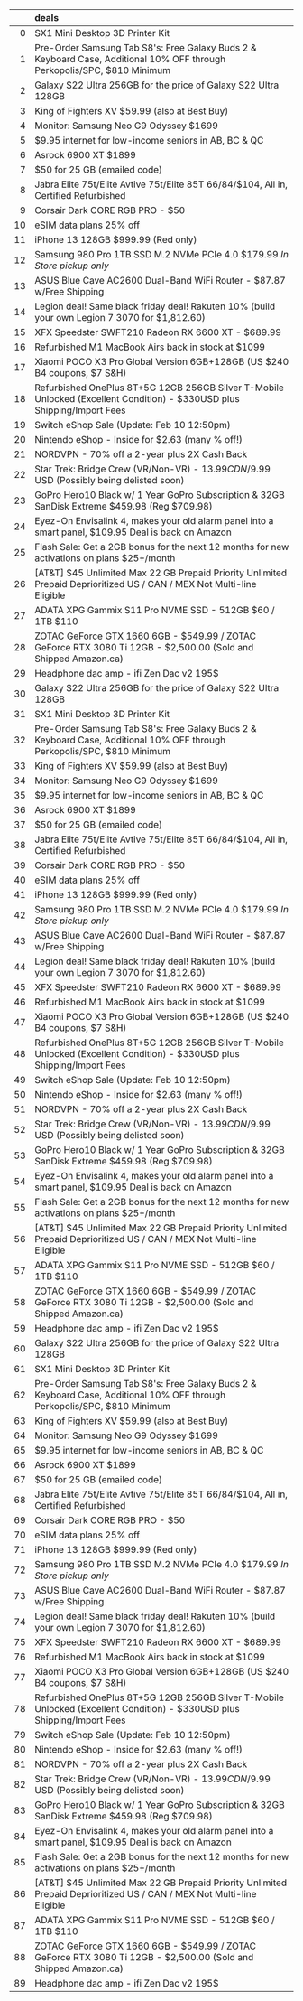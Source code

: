 |    | deals                                                                                                                   |
|---:|:------------------------------------------------------------------------------------------------------------------------|
|  0 | SX1 Mini Desktop 3D Printer Kit                                                                                         |
|  1 | Pre-Order Samsung Tab S8's: Free Galaxy Buds 2 & Keyboard Case, Additional 10% OFF through Perkopolis/SPC, $810 Minimum |
|  2 | Galaxy S22 Ultra 256GB for the price of Galaxy S22 Ultra 128GB                                                          |
|  3 | King of Fighters XV $59.99 (also at Best Buy)                                                                           |
|  4 | Monitor: Samsung Neo G9 Odyssey $1699                                                                                   |
|  5 | $9.95 internet for low-income seniors in AB, BC & QC                                                                    |
|  6 | Asrock 6900 XT $1899                                                                                                    |
|  7 | $50 for 25 GB (emailed code)                                                                                            |
|  8 | Jabra Elite 75t/Elite Avtive 75t/Elite 85T $66/$84/$104, All in, Certified Refurbished                                  |
|  9 | Corsair Dark CORE RGB PRO - $50                                                                                         |
| 10 | eSIM data plans 25% off                                                                                                 |
| 11 | iPhone 13 128GB $999.99 (Red only)                                                                                      |
| 12 | Samsung 980 Pro 1TB SSD M.2 NVMe PCIe 4.0 $179.99 *In Store pickup only*                                                |
| 13 | ASUS Blue Cave AC2600 Dual-Band WiFi Router - $87.87 w/Free Shipping                                                    |
| 14 | Legion deal! Same black friday deal! Rakuten 10% (build your own Legion 7 3070 for $1,812.60)                           |
| 15 | XFX Speedster SWFT210 Radeon RX 6600 XT - $689.99                                                                       |
| 16 | Refurbished M1 MacBook Airs back in stock at $1099                                                                      |
| 17 | Xiaomi POCO X3 Pro Global Version 6GB+128GB (US $240 B4 coupons, $7 S&H)                                                |
| 18 | Refurbished OnePlus 8T+5G 12GB 256GB Silver T-Mobile Unlocked (Excellent Condition) - $330USD plus Shipping/Import Fees |
| 19 | Switch eShop Sale (Update: Feb 10 12:50pm)                                                                              |
| 20 | Nintendo eShop - Inside for $2.63 (many % off!)                                                                         |
| 21 | NORDVPN - 70% off a 2-year plus 2X Cash Back                                                                            |
| 22 | Star Trek: Bridge Crew (VR/Non-VR) - $13.99 CDN/$9.99 USD (Possibly being delisted soon)                                |
| 23 | GoPro Hero10 Black w/ 1 Year GoPro Subscription & 32GB SanDisk Extreme $459.98 (Reg $709.98)                            |
| 24 | Eyez-On Envisalink 4, makes your old alarm panel into a smart panel, $109.95 Deal is back on Amazon                     |
| 25 | Flash Sale: Get a 2GB bonus for the next 12 months for new activations on plans $25+/month                              |
| 26 | [AT&T] $45 Unlimited Max 22 GB Prepaid Priority Unlimited Prepaid Deprioritized US / CAN / MEX Not Multi-line Eligible  |
| 27 | ADATA XPG Gammix S11 Pro NVME SSD - 512GB $60 / 1TB $110                                                                |
| 28 | ZOTAC GeForce GTX 1660 6GB - $549.99 / ZOTAC GeForce RTX 3080 Ti 12GB - $2,500.00 (Sold and Shipped Amazon.ca)          |
| 29 | Headphone dac amp - ifi Zen Dac v2 195$                                                                                 |
| 30 | Galaxy S22 Ultra 256GB for the price of Galaxy S22 Ultra 128GB                                                          |
| 31 | SX1 Mini Desktop 3D Printer Kit                                                                                         |
| 32 | Pre-Order Samsung Tab S8's: Free Galaxy Buds 2 & Keyboard Case, Additional 10% OFF through Perkopolis/SPC, $810 Minimum |
| 33 | King of Fighters XV $59.99 (also at Best Buy)                                                                           |
| 34 | Monitor: Samsung Neo G9 Odyssey $1699                                                                                   |
| 35 | $9.95 internet for low-income seniors in AB, BC & QC                                                                    |
| 36 | Asrock 6900 XT $1899                                                                                                    |
| 37 | $50 for 25 GB (emailed code)                                                                                            |
| 38 | Jabra Elite 75t/Elite Avtive 75t/Elite 85T $66/$84/$104, All in, Certified Refurbished                                  |
| 39 | Corsair Dark CORE RGB PRO - $50                                                                                         |
| 40 | eSIM data plans 25% off                                                                                                 |
| 41 | iPhone 13 128GB $999.99 (Red only)                                                                                      |
| 42 | Samsung 980 Pro 1TB SSD M.2 NVMe PCIe 4.0 $179.99 *In Store pickup only*                                                |
| 43 | ASUS Blue Cave AC2600 Dual-Band WiFi Router - $87.87 w/Free Shipping                                                    |
| 44 | Legion deal! Same black friday deal! Rakuten 10% (build your own Legion 7 3070 for $1,812.60)                           |
| 45 | XFX Speedster SWFT210 Radeon RX 6600 XT - $689.99                                                                       |
| 46 | Refurbished M1 MacBook Airs back in stock at $1099                                                                      |
| 47 | Xiaomi POCO X3 Pro Global Version 6GB+128GB (US $240 B4 coupons, $7 S&H)                                                |
| 48 | Refurbished OnePlus 8T+5G 12GB 256GB Silver T-Mobile Unlocked (Excellent Condition) - $330USD plus Shipping/Import Fees |
| 49 | Switch eShop Sale (Update: Feb 10 12:50pm)                                                                              |
| 50 | Nintendo eShop - Inside for $2.63 (many % off!)                                                                         |
| 51 | NORDVPN - 70% off a 2-year plus 2X Cash Back                                                                            |
| 52 | Star Trek: Bridge Crew (VR/Non-VR) - $13.99 CDN/$9.99 USD (Possibly being delisted soon)                                |
| 53 | GoPro Hero10 Black w/ 1 Year GoPro Subscription & 32GB SanDisk Extreme $459.98 (Reg $709.98)                            |
| 54 | Eyez-On Envisalink 4, makes your old alarm panel into a smart panel, $109.95 Deal is back on Amazon                     |
| 55 | Flash Sale: Get a 2GB bonus for the next 12 months for new activations on plans $25+/month                              |
| 56 | [AT&T] $45 Unlimited Max 22 GB Prepaid Priority Unlimited Prepaid Deprioritized US / CAN / MEX Not Multi-line Eligible  |
| 57 | ADATA XPG Gammix S11 Pro NVME SSD - 512GB $60 / 1TB $110                                                                |
| 58 | ZOTAC GeForce GTX 1660 6GB - $549.99 / ZOTAC GeForce RTX 3080 Ti 12GB - $2,500.00 (Sold and Shipped Amazon.ca)          |
| 59 | Headphone dac amp - ifi Zen Dac v2 195$                                                                                 |
| 60 | Galaxy S22 Ultra 256GB for the price of Galaxy S22 Ultra 128GB                                                          |
| 61 | SX1 Mini Desktop 3D Printer Kit                                                                                         |
| 62 | Pre-Order Samsung Tab S8's: Free Galaxy Buds 2 & Keyboard Case, Additional 10% OFF through Perkopolis/SPC, $810 Minimum |
| 63 | King of Fighters XV $59.99 (also at Best Buy)                                                                           |
| 64 | Monitor: Samsung Neo G9 Odyssey $1699                                                                                   |
| 65 | $9.95 internet for low-income seniors in AB, BC & QC                                                                    |
| 66 | Asrock 6900 XT $1899                                                                                                    |
| 67 | $50 for 25 GB (emailed code)                                                                                            |
| 68 | Jabra Elite 75t/Elite Avtive 75t/Elite 85T $66/$84/$104, All in, Certified Refurbished                                  |
| 69 | Corsair Dark CORE RGB PRO - $50                                                                                         |
| 70 | eSIM data plans 25% off                                                                                                 |
| 71 | iPhone 13 128GB $999.99 (Red only)                                                                                      |
| 72 | Samsung 980 Pro 1TB SSD M.2 NVMe PCIe 4.0 $179.99 *In Store pickup only*                                                |
| 73 | ASUS Blue Cave AC2600 Dual-Band WiFi Router - $87.87 w/Free Shipping                                                    |
| 74 | Legion deal! Same black friday deal! Rakuten 10% (build your own Legion 7 3070 for $1,812.60)                           |
| 75 | XFX Speedster SWFT210 Radeon RX 6600 XT - $689.99                                                                       |
| 76 | Refurbished M1 MacBook Airs back in stock at $1099                                                                      |
| 77 | Xiaomi POCO X3 Pro Global Version 6GB+128GB (US $240 B4 coupons, $7 S&H)                                                |
| 78 | Refurbished OnePlus 8T+5G 12GB 256GB Silver T-Mobile Unlocked (Excellent Condition) - $330USD plus Shipping/Import Fees |
| 79 | Switch eShop Sale (Update: Feb 10 12:50pm)                                                                              |
| 80 | Nintendo eShop - Inside for $2.63 (many % off!)                                                                         |
| 81 | NORDVPN - 70% off a 2-year plus 2X Cash Back                                                                            |
| 82 | Star Trek: Bridge Crew (VR/Non-VR) - $13.99 CDN/$9.99 USD (Possibly being delisted soon)                                |
| 83 | GoPro Hero10 Black w/ 1 Year GoPro Subscription & 32GB SanDisk Extreme $459.98 (Reg $709.98)                            |
| 84 | Eyez-On Envisalink 4, makes your old alarm panel into a smart panel, $109.95 Deal is back on Amazon                     |
| 85 | Flash Sale: Get a 2GB bonus for the next 12 months for new activations on plans $25+/month                              |
| 86 | [AT&T] $45 Unlimited Max 22 GB Prepaid Priority Unlimited Prepaid Deprioritized US / CAN / MEX Not Multi-line Eligible  |
| 87 | ADATA XPG Gammix S11 Pro NVME SSD - 512GB $60 / 1TB $110                                                                |
| 88 | ZOTAC GeForce GTX 1660 6GB - $549.99 / ZOTAC GeForce RTX 3080 Ti 12GB - $2,500.00 (Sold and Shipped Amazon.ca)          |
| 89 | Headphone dac amp - ifi Zen Dac v2 195$                                                                                 |